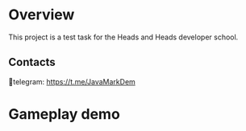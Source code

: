 # Overview

This project is a test task for the Heads and Heads developer school.

## Contacts

📱telegram: https://t.me/JavaMarkDem

# Gameplay demo
